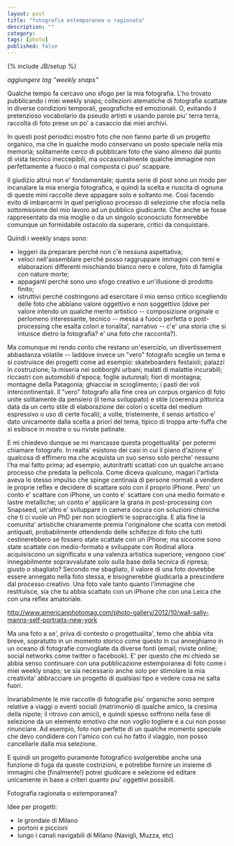 ```yaml
---
layout: post
title: "fotografia estemporanea o ragionata"
description: ""
category: 
tags: [photo]
published: false
---
```

{% include JB/setup %}



*aggiungere tag "weekly snaps"*

Qualche tempo fa cercavo uno sfogo per la mia fotografia. L'ho trovato pubblicando i miei weekly snaps; collezioni atematiche di fotografie scattate in diverse condizioni temporali, geografiche ed emozionali. O, evitando il pretenzioso vocabolario da pseudo artisti e usando parole piu' terra terra, raccolta di foto prese un po' a casaccio dai miei archivi.

In questi post periodici mostro foto che non fanno parte di un progetto organico, ma che in qualche modo conservano un posto speciale nella mia memoria; solitamente cerco di pubblicare foto che siano almeno dal punto di vista tecnico ineccepibili, ma occasionalmente qualche immagine non perfettamente a fuoco o mal composta ci puo' scappare.

Il giudizio altrui non e' fondamentale; questa serie di post sono un modo per incanalare la mia energia fotografica, e quindi la scelta e riuscita di ognuna di queste mini raccolte deve appagare solo e soltanto me. Così facendo evito di imbarcarmi in quel periglioso processo di selezione che sfocia nella sottomissione del mio lavoro ad un pubblico giudicante. Che anche se fosse rappresentato da mia moglie o da un singolo sconosciuto formerebbe comunque un formidabile ostacolo da superare, critici da conquistare. 

Quindi i weekly snaps sono:

* leggeri da preparare perché non c'è nessuna aspettativa;
* veloci nell'assemblare perché posso raggruppare immagini con temi e elaborazioni differenti mischiando bianco nero e colore, foto di famiglia con nature morte;
* appaganti perché sono uno sfogo creativo e un'illusione di prodotto finito;
* istruttivi perché costringono ad esercitare il mio senso critico scegliendo delle foto che abbiano valore oggettivo e non soggettivo (dove per valore intendo un qualche merito artistico -- composizione originale o perlomeno interessante, tecnico -- messa a fuoco perfetta o post-processing che esalta colori e tonalita', narrativo -- c'e' una storia che si intuisce dietro la fotografia? e' una foto che racconta?).

Ma comunque mi rendo conto che restano un'esercizio, un divertissement abbastanza volatile -- laddove invece un "vero" fotografo sceglie un tema e si costruisce dei progetti come ad esempio: skateboarders festaioli; palazzi in costruzione; la miseria nei sobborghi urbani; malati di malattie incurabili; riccastri con automobili d'epoca; foglie autunnali; fiori di montagna; montagne della Patagonia; ghiacciai in scioglimento; i pasti dei voli intercontinentali. Il "vero" fotografo alla fine crea un corpus organico di foto unite solitamente da pensiero (il tema sviluppato) e stile (coerenza pittorica data da un certo stile di elaborazione dei colori o scelta del medium espressivo o uso di certe focali); a volte, tristemente, il senso artistico e' dato unicamente dalla scelta a priori del tema, tipico di troppa arte-fuffa che si esibisce in mostre o su riviste patinate. 

E mi chiedevo dunque se mi mancasse questa progettualita' per potermi chiamare fotografo. In realta' esistono dei casi in cui il piano d'azione e' qualcosa di effimero ma che acquista un suo senso solo perche' nessuno l'ha mai fatto prima; ad esempio, autoritratti scattati con un qualche arcano processo che predata la pellicola. Come diceva qualcuno, magari l'artista aveva lo stesso impulso che spinge centinaia di persone normali a vendere le proprie reflex e decidere di scattare solo con il proprio iPhone. Pero' un conto e' scattare con iPhone, un conto e' scattare con una medio formato e lastre metalliche; un conto e' applicare la grana in post-processing con Snapseed, un'altro e' sviluppare in camera oscura con soluzioni chimiche che ti ci vuole un PhD per non scioglierti le sopracciglia. E alla fine la comunita' artistiche chiaramente premia l'originalone che scatta con metodi antiquati, probabilmente ottendendo delle schifezze di foto che tutti cestinerebbero se fossero state scattate con un iPhone; ma siccome sono state scattate con medio-formato e sviluppate con Rodinal allora acquisiscono un significato e una valenza artistica superiore; vengono cioe' innegabilmente sopravvalutate solo sulla base della tecnica di ripresa; giusto o sbagliato? Secondo me sbagliato, il valore di una foto dovrebbe essere annegato nella foto stessa, e bisognerebbe giudicarla a prescindere dal processo creativo. Una foto vale tanto quanto l'immagine che restituisce, sia che tu abbia scattato con un iPhone che con una Leica che con una reflex amatoriale.

[^nota]: "The images themselves are glass-plate ambrotype positives straight from the camera, made with the wet-plate collodion process—an archaic, laborious technique dating back to photography’s earliest days. As in the majority of her recent work, the medium’s finickiness and imperfections give Mann’s self-portraits a haunted, Faulkner-esque tone—transforming them from straight photographs into objects resembling long-lost artifacts from a forgotten time." (<http://www.americanphotomag.com/photo-gallery/2012/10/wall-sally-manns-self-portraits-new-york>)

http://www.americanphotomag.com/photo-gallery/2012/10/wall-sally-manns-self-portraits-new-york


Ma una foto a se', priva di contesto o progettualita', temo che abbia vita breve, sopratutto in un momento storico come questo in cui anneghiamo in un oceano di fotografie convogliate da diverse fonti (email; riviste online; social networks come  twitter o facebook). E' per questo che mi chiedo se abbia senso continuare con una pubblicazione estemporanea di foto come i miei weekly snaps; se sia necessario anche solo per stimolare la mia creativita' abbracciare un progetto di qualsiasi tipo e vedere cosa ne salta fuori.

Invariabilmente le mie raccotle di fotografie piu' organiche sono sempre relative a viaggi o eventi sociali (matrimonio di qualche amico, la cresima della nipote; il ritrovo con amici), e quindi spesso soffrono nella fase di selezione da un elemento emotivo che non voglio togliere e a cui non posso rinunciare. Ad esempio, foto non perfette di un qualche momento speciale che devo condidere con l'amico con cui ho fatto il viaggio, non posso cancellarle dalla mia selezione. 

E quindi un progetto puramente fotografico svolgerebbe anche una funzione di fuga da queste costrizioni, e potrebbe fornire un insieme di immagini che (finalmente!) potrei giudicare e selezione ed editare unicamente in base a criteri quanto piu' oggettivi possibili. 

Fotografia ragionata o estemporanea?



Idee per progetti:

* le grondaie di Milano
* portoni e piccioni
* lungo i canali navigabili di Milano (Navigli, Muzza, etc)
